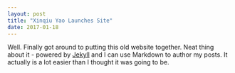 ```yaml
---
layout: post
title: "Xinqiu Yao Launches Site"
date: 2017-01-18
---
```


Well. Finally got around to putting this old website together. Neat thing about it - powered by [Jekyll](http://jekyllrb.com) and I can use Markdown to author my posts. It actually is a lot easier than I thought it was going to be.

